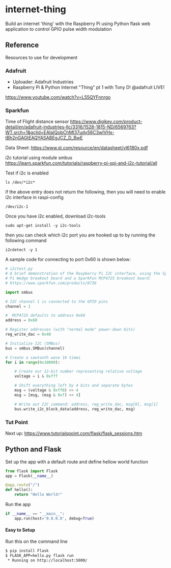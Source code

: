 # internet-thing
Build an internet 'thing' with the Raspberry Pi using Python flask web application to control GPIO pulse width modulation


## Reference
Resources to use for development

### Adafruit

* Uploader: Adafruit Industries
* Raspberry Pi & Python Internet "Thing" pt 1 with Tony D! @adafruit LIVE!

https://www.youtube.com/watch?v=L55QYFnnrgo

### Sparkfun
Time of Flight distance sensor
https://www.digikey.com/product-detail/en/adafruit-industries-llc/3316/1528-1815-ND/6569763?WT.srch=1&gclid=EAIaIQobChMI37udy56C3wIVHx-tBh2nGAGtEAQYASABEgJCZ_D_BwE

Data Sheet:
https://www.st.com/resource/en/datasheet/vl6180x.pdf

i2c tutorial using module smbus
https://learn.sparkfun.com/tutorials/raspberry-pi-spi-and-i2c-tutorial/all


Test if i2c is enabled
```shell
ls /dev/*i2c*
```

if the above entry does not return the following, then you will need to enable i2c interface in raspi-config
```shell
/dev/i2c-1
```

Once you have i2c enabled, download i2c-tools

```shell
sudo apt-get install -y i2c-tools
```
then you can check which i2c port you are hooked up to by running the following command
```shell
i2cdetect -y 1
```

A sample code for connecting to port 0x60 is shown below:

```python
# i2ctest.py
# A brief demonstration of the Raspberry Pi I2C interface, using the Sparkfun
# Pi Wedge breakout board and a SparkFun MCP4725 breakout board:
# https://www.sparkfun.com/products/8736

import smbus

# I2C channel 1 is connected to the GPIO pins
channel = 1

#  MCP4725 defaults to address 0x60
address = 0x60

# Register addresses (with "normal mode" power-down bits)
reg_write_dac = 0x40

# Initialize I2C (SMBus)
bus = smbus.SMBus(channel)

# Create a sawtooth wave 16 times
for i in range(0x10000):

    # Create our 12-bit number representing relative voltage
    voltage = i & 0xfff

    # Shift everything left by 4 bits and separate bytes
    msg = (voltage & 0xff0) >> 4
    msg = [msg, (msg & 0xf) << 4]

    # Write out I2C command: address, reg_write_dac, msg[0], msg[1]
    bus.write_i2c_block_data(address, reg_write_dac, msg)
```


### Tut Point

Next up:
https://www.tutorialspoint.com/flask/flask_sessions.htm

## Python and Flask
Set up the app with a default route and define hellow world function

```python
from flask import Flask
app = Flask(__name__)

@app.route("/")
def hello():
    return "Hello World!"
```

Run the app

```python
if __name__ == "__main__":
    app.run(host='0.0.0.0', debug=True)
```

#### Easy to Setup
Run this on the command line

```bash
$ pip install Flask
$ FLASK_APP=hello.py flask run
 * Running on http://localhost:5000/
 ```
 
 
